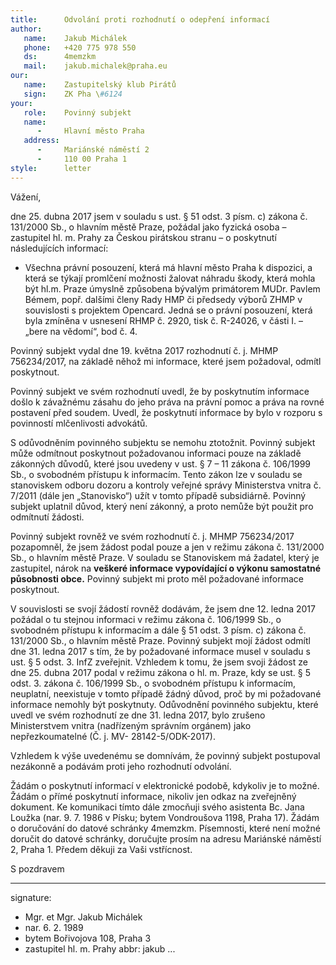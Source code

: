 ```yaml
---
title:      Odvolání proti rozhodnutí o odepření informací
author:
   name:    Jakub Michálek
   phone:   +420 775 978 550
   ds:      4memzkm
   mail:    jakub.michalek@praha.eu
our:
   name:    Zastupitelský klub Pirátů
   sign:    ZK Pha \#6124
your:
   role:    Povinný subjekt
   name:    
      -     Hlavní město Praha
   address:
      -     Mariánské náměstí 2
      -     110 00 Praha 1
style:      letter
---
```


Vážení,

dne 25. dubna 2017 jsem v souladu s ust. § 51 odst. 3 písm. c) zákona č. 131/2000 Sb., o hlavním městě Praze, požádal jako fyzická osoba – zastupitel hl. m. Prahy za Českou pirátskou stranu – o poskytnutí následujících informací:

* Všechna právní posouzení, která má hlavní město Praha k dispozici, a která se týkají promlčení možnosti žalovat náhradu škody,
která mohla být hl.m. Praze úmyslně způsobena bývalým primátorem MUDr. Pavlem Bémem, popř. dalšími členy Rady HMP či předsedy výborů ZHMP v souvislosti s projektem Opencard. Jedná se o právní posouzení, která byla zmíněna v usnesení RHMP č. 2920, tisk č. R-24026, v části I. – „bere na vědomí“, bod č. 4.

Povinný subjekt vydal dne 19. května 2017 rozhodnutí č. j. MHMP 756234/2017, na základě něhož mi informace, které jsem požadoval, odmítl poskytnout.

Povinný subjekt ve svém rozhodnutí uvedl, že by poskytnutím informace došlo k závažnému zásahu do jeho práva na právní pomoc a práva na rovné postavení před soudem. Uvedl, že poskytnutí informace by bylo v rozporu s povinností mlčenlivosti advokátů.

S odůvodněním povinného subjektu se nemohu ztotožnit. Povinný subjekt může odmítnout poskytnout požadovanou informaci pouze na základě zákonných důvodů, které jsou uvedeny v ust. § 7 – 11 zákona č. 106/1999 Sb., o svobodném přístupu k informacím. Tento zákon lze v souladu se stanoviskem odboru dozoru a kontroly veřejné správy Ministerstva vnitra č. 7/2011 (dále jen „Stanovisko“) užít v tomto případě subsidiárně. Povinný subjekt uplatnil důvod, který není zákonný, a proto nemůže být použit pro odmítnutí žádosti. 

Povinný subjekt rovněž ve svém rozhodnutí č. j. MHMP 756234/2017 pozapomněl, že jsem žádost podal pouze a jen v režimu zákona č. 131/2000 Sb., o hlavním městě Praze. V souladu se Stanoviskem má žadatel, který je zastupitel, nárok na **veškeré informace vypovídající o výkonu samostatné působnosti obce.** Povinný subjekt mi proto měl požadované informace poskytnout. 

V souvislosti se svojí žádostí rovněž dodávám, že jsem dne 12. ledna 2017 požádal o tu stejnou informaci v režimu zákona č. 106/1999 Sb., o svobodném přístupu k informacím a dále § 51 odst. 3 písm. c) zákona č. 131/2000 Sb., o hlavním městě Praze. Povinný subjekt mojí žádost odmítl dne 31. ledna 2017 s tím, že by požadované informace musel v souladu s ust. § 5 odst. 3. InfZ zveřejnit. Vzhledem k tomu, že jsem svoji žádost ze dne 25. dubna 2017 podal v režimu zákona o hl. m. Praze, kdy se ust. § 5 odst. 3. zákona č. 106/1999 Sb., o svobodném přístupu k informacím, neuplatní, neexistuje v tomto případě žádný důvod, proč by mi požadované informace nemohly být poskytnuty. Odůvodnění povinného subjektu, které uvedl ve svém rozhodnutí ze dne 31. ledna 2017, bylo zrušeno Ministerstvem vnitra (nadřízeným správním orgánem) jako nepřezkoumatelné (Č. j. MV- 28142-5/ODK-2017).

Vzhledem k výše uvedenému se domnívám, že povinný subjekt postupoval nezákonně a podávám proti jeho rozhodnutí odvolání. 

Žádám o poskytnutí informací v elektronické podobě, kdykoliv je to možné. Žádám o přímé poskytnutí informace, nikoliv jen odkaz na zveřejněný dokument. Ke komunikaci tímto dále zmocňuji svého asistenta Bc. Jana Loužka (nar. 9. 7. 1986 v Písku; bytem Vondroušova 1198, Praha 17). Žádám o doručování do datové schránky 4memzkm. Písemnosti, které není možné doručit do datové schránky, doručujte prosím na adresu Mariánské náměstí 2, Praha 1. Předem děkuji za Vaši vstřícnost.

S pozdravem

---
signature: 
  - Mgr. et Mgr. Jakub Michálek
  - nar. 6. 2. 1989
  - bytem Bořivojova 108, Praha 3
  - zastupitel hl. m. Prahy
abbr:       jakub
...
